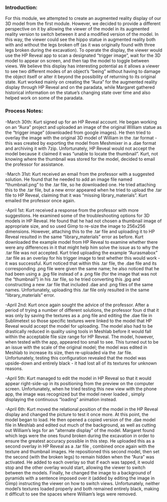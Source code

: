 ### Introduction:
  
  For this module, we attempted to create an augmented reality display of our 3D model from the first module. However, we decided to provide
  a different perspective on it by allowing the viewer of the model in its augmented reality version to switch between it and a modified 
  version of the model. In this way, the viewer could see the hippo statue in augmented reality both with and without the legs broken off 
  (as it was originally found with three legs broken during the excavation). To operate the display, the viewer would use the HP Reveal 
  app to scan a designated “trigger image”, wait for the 3D model to appear on screen, and then tap the model to toggle between views. We 
  believe this display has interesting potential as it allows a viewer to see two different modes of an object’s “being” without having to 
  damage the object itself or alter it beyond the possibility of returning to its original state. Kurt worked mainly on creating the “Aura”
  for the augmented reality display through HP Reveal and on the paradata, while Margaret gathered historical information on the statue’s 
  changing state over time and also helped work on some of the paradata.

### Process Notes:

-March 30th: Kurt signed up for an HP Reveal account. He began working on an “Aura” project and uploaded an image of the original William 
statue as the “trigger image” (downloaded from google images). He then tried to overlay the image with the original 3D model of William in 
the .tar format - this was created by exporting the model from Meshmixer in a .dae format and archiving it with 7zip. Unfortunately, HP 
Reveal would not accept the model because it claimed it was “unable to locate the thumbnail”. Kurt, not knowing where the thumbnail was 
stored for the model, decided to email the professor for assistance.

-March 31st: Kurt received an email from the professor with a suggested solution. He found that he needed to add an image file named 
“thumbnail.png” to the .tar file, so he downloaded one. He tried attaching this to the .tar file, but a new error appeared when he tried to
upload the .tar file to HP Reveal, claiming that it was “missing library_materials”. Kurt emailed the professor once again.

-April 1st: Kurt received a response from the professor with more suggestions. He examined some of the troubleshooting options for 3D 
models in HP Reveal. He found that he had not chosen a thumbnail image of appropriate size, and so used Gimp to re-size the image to 
256x256 dimensions. However, attaching this to the .tar file and uploading it to HP Reveal resulted in the same “library_materials” error as
before. Kurt downloaded the example model from HP Reveal to examine whether there were any differences in it that might help him solve the 
issue as to why the .tar file was not accepted. Kurt tried uploading the example “Aurasmabox” .tar file as an overlay for his trigger image
to test whether this would work - it was successful. Kurt noticed that within this .tar file, the .dae file and its corresponding .png file
were given the same name; he also noticed that he had been using a .jpg file instead of a .png file (for the image that was not the 
“thumbnail”) in his .tar file, so he tried converting this .jpg and constructing a new .tar file that included .dae and .png files of the 
same names. Unfortunately, uploading this .tar file only resulted in the same “library_materials” error.

-April 2nd: Kurt once again sought the advice of the professor. After a period of trying a number of different solutions, the professor foun
d that it was only by saving the textures as a .png file and editing the .dae file in Sublimetext so those specific textures were linked to
the model that HP Reveal would accept the model for uploading. The model also had to be drastically reduced in quality using tools in 
Meshlab before it would fall within the acceptable file size range for HP Reveal. The model, however, when tested with the app, appeared 
too small to see. This turned out to be an issue with the scale of the original model; the model was edited in Meshlab to increase its size,
then re-uploaded via the .tar file. Unfortunately, testing this configuration revealed that the model was upside-down and entirely black - 
it had lost all of its textures for unknown reasons.

-April 5th: Kurt managed to edit the model in HP Reveal so that it would appear right-side-up in its positioning from the preview on the 
computer screen. Unfortunately, when he tried testing this new view with the phone app, the image was recognized but the model never loaded
, simply displaying the continuous “loading” animation instead.

-April 6th: Kurt moved the relational position of the model in the HP Reveal display and changed the picture to test it once more. At this 
point, the model began to load. He then opened a copied version of the .dae model file in Meshlab and edited out much of the background, as
well as cutting out William’s legs for an “alternate display” of the model. Margaret found which legs were the ones found broken during the
excavation in order to ensure the greatest accuracy possible in this step. He uploaded this as a second overlay in HP Reveal as a .tar file
, combined once again with the texture and thumbnail images. He repositioned this second model, then set the second (with the broken legs) 
to remain hidden when the “Aura” was activated. He added to each overlay so that if each was tapped, it would stop and the other overlay 
would start, allowing the viewer to switch between the models. Finally, he changed the image to a background of pyramids with a sentence 
imposed over it (added by editing the image in Gimp) instructing the viewer on how to switch views. Unfortunately, neither model’s textures
loaded properly and both remained entirely black, making it difficult to see the spaces where William’s legs were removed.
